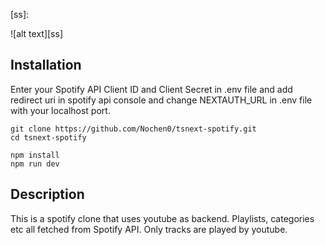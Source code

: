 [ss]: 

![alt text][ss]

## Installation

Enter your Spotify API Client ID and Client Secret in .env file and add redirect uri in spotify api console and change NEXTAUTH_URL in .env file with your
localhost port.

```
git clone https://github.com/Nochen0/tsnext-spotify.git
cd tsnext-spotify
```
```
npm install
npm run dev
```

## Description

This is a spotify clone that uses youtube as backend. Playlists, categories etc all fetched from Spotify API. Only tracks are played by youtube.
